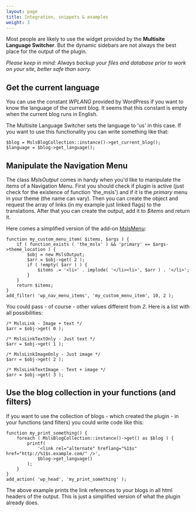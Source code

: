 ```yaml
---
layout: page
title: Integration, snippets & examples
weight: 3
---
```


Most people are likely to use the widget provided by the **Multisite Language Switcher**. But the dynamic sidebars are not always the best place for the output of the plugin.

*Please keep in mind: Always backup your files and database prior to work on your site, better safe than sorry.*

## Get the current language ##

You can use the constant _WPLANG_ provided by WordPress if you want to know the language of the current blog. It seems that this constant is empty when the current blog runs in English.

The Multisite Language Switcher sets the language to 'us' in this case. If you want to use this functionality you can write something like that:

	$blog = MslsBlogCollection::instance()->get_current_blog();
	$language = $blog->get_language();

## Manipulate the Navigation Menu ##

The class _MslsOutput_ comes in handy when you'd like to manipulate the items of a Navigation Menu. First you should check if plugin is active (just check for the existence of function 'the_msls') and if it is the _primary_ menu in your theme (the name can vary). Then you can create the object and request the array of links (in my example just linked flags) to the translations. After that you can create the output, add it to _$items_ and return it.

Here comes a simplified version of the add-on [MslsMenu](https://github.com/lloc/MslsMenu):

	function my_custom_menu_item( $items, $args ) {
		if ( function_exists ( 'the_msls' ) && 'primary' == $args->theme_location ) {
			$obj = new MslsOutput;
			$arr = $obj->get( 2 );
			if ( !empty( $arr ) ) {
				$items .= '<li>' . implode( '</li><li>', $arr ) . '</li>';
			}
		}
		return $items;
	}
	add_filter( 'wp_nav_menu_items', 'my_custom_menu_item', 10, 2 );

You could pass - of course - other values different from _2_. Here is a list with all possibilities:

	/* MslsLink - Image + text */
	$arr = $obj->get( 0 );
	 
	/* MslsLinkTextOnly - Just text	*/
	$arr = $obj->get( 1 );
	 
	/* MslsLinkImageOnly - Just image */
	$arr = $obj->get( 2 );
	 
	/* MslsLinkTextImage - Text + image */
	$arr = $obj->get( 3 );

## Use the blog collection in your functions (and filters) ##

If you want to use the collection of blogs - which created the plugin - in your functions (and filters) you could write code like this:

    function my_print_something() {
        foreach ( MslsBlogCollection::instance()->get() as $blog ) {
            printf(
                '<link rel="alternate" hreflang="%1$s" href="http://%1$s.example.com/" />',
                $blog->get_language()
            );
        }
    }
    add_action( 'wp_head', 'my_print_something' );

The above example prints the link references to your blogs in all html headers of the output. This is just a simplified version of what the plugin already does.